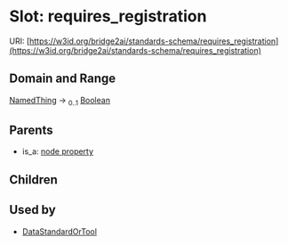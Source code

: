 
# Slot: requires_registration




URI: [https://w3id.org/bridge2ai/standards-schema/requires_registration](https://w3id.org/bridge2ai/standards-schema/requires_registration)


## Domain and Range

[NamedThing](NamedThing.md) &#8594;  <sub>0..1</sub> [Boolean](types/Boolean.md)

## Parents

 *  is_a: [node property](node_property.md)

## Children


## Used by

 * [DataStandardOrTool](DataStandardOrTool.md)
